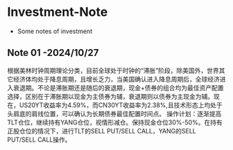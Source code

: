 # Investment-Note
- Some notes of investment

## Note 01 -2024/10/27
根据美林时钟周期理论分类，目前全球处于时钟的“滞胀”阶段，除美国外，世界其它经济体均处于降息周期，且增长乏力，当美国确认进入降息周期后，全球经济进入衰退期。不论是滞胀期还是随后的衰退期，现金+债券的组合均为最佳资产配置选择，区别在于滞胀期以现金为主债券为辅，衰退期则以债券为主现金为辅。现在，US20YT收益率为4.59%，而CN30YT收益率为2.38%,且技术形态上均处于头肩底的肩线位置，可以确认为长期债券最佳配置时间点。 操作计划：逐渐提高TLT仓位，继续持有YANG仓位，视情形减仓。保持现金仓位30%-50%。在持有正股仓位的情况下，进行TLT的SELL PUT/SELL CALL，YANG的SELL PUT/SELL CALL操作。
